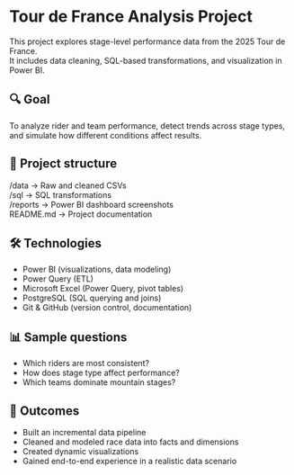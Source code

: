 # Tour de France Analysis Project

This project explores stage-level performance data from the 2025 Tour de France.  
It includes data cleaning, SQL-based transformations, and visualization in Power BI.  

## 🔍 Goal

To analyze rider and team performance, detect trends across stage types, and simulate how different conditions affect results.

## 📁 Project structure

/data           → Raw and cleaned CSVs  
/sql            → SQL transformations  
/reports        → Power BI dashboard screenshots  
README.md       → Project documentation  


## 🛠️ Technologies

- Power BI (visualizations, data modeling)
- Power Query (ETL)
- Microsoft Excel (Power Query, pivot tables)
- PostgreSQL (SQL querying and joins)
- Git & GitHub (version control, documentation)

## 📊 Sample questions

- Which riders are most consistent?
- How does stage type affect performance?
- Which teams dominate mountain stages?

## 🧠 Outcomes

- Built an incremental data pipeline
- Cleaned and modeled race data into facts and dimensions
- Created dynamic visualizations
- Gained end-to-end experience in a realistic data scenario
